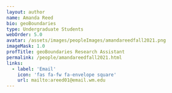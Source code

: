 ```yaml
---
layout: author
name: Amanda Reed
bio: geoBoundaries
type: Undergraduate Students
webOrder: 5.0
avatar: /assets/images/peopleImages/amandareedfall2021.png
imageMask: 1.0
profTitle: geoBoundaries Research Assistant
permalink: /people/amandareedfall2021.html 
links:
  - label: 'Email'
    icon: 'fas fa-fw fa-envelope square'
    url: mailto:areed01@email.wm.edu
---
```

